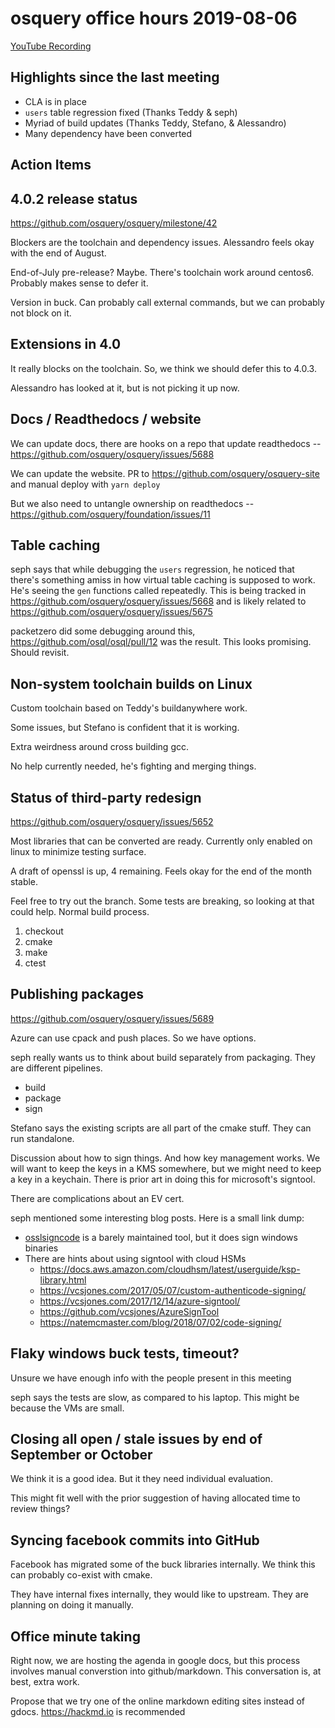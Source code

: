 # osquery office hours 2019-08-06

[YouTube Recording](https://www.youtube.com/watch?v=rTJ3ol_gANE&list=PLciHOL_J7IwpSUHLTNwMZFaQAcSRSTIkI&index=6&t=0s)

## Highlights since the last meeting

* CLA is in place
* `users` table regression fixed (Thanks Teddy & seph)
* Myriad of build updates (Thanks Teddy, Stefano, & Alessandro)
* Many dependency have been converted

## Action Items

## 4.0.2 release status

https://github.com/osquery/osquery/milestone/42

Blockers are the toolchain and dependency issues. Alessandro feels okay with the end of August.

End-of-July pre-release? Maybe. There's toolchain work around centos6. Probably makes sense to defer it.

Version in buck. Can probably call external commands, but we can probably not block on it.

## Extensions in 4.0

It really blocks on the toolchain. So, we think we should defer this to 4.0.3.

Alessandro has looked at it, but is not picking it up now.

## Docs / Readthedocs / website

We can update docs, there are hooks on a repo that update readthedocs -- https://github.com/osquery/osquery/issues/5688

We can update the website. PR to https://github.com/osquery/osquery-site  and manual deploy with `yarn deploy`

But we also need to untangle ownership on readthedocs -- https://github.com/osquery/foundation/issues/11

## Table caching

seph says that while debugging the `users` regression, he noticed that there's something amiss in how virtual table caching is supposed to work. He's seeing the `gen` functions called repeatedly. This is being tracked in https://github.com/osquery/osquery/issues/5668 and is likely related to https://github.com/osquery/osquery/issues/5675

packetzero did some debugging around this, https://github.com/osql/osql/pull/12 was the result. This looks promising. Should revisit.

## Non-system toolchain builds on Linux

Custom toolchain based on Teddy's buildanywhere work.

Some issues, but Stefano is confident that it is working.

Extra weirdness around cross building gcc. 

No help currently needed, he's fighting and merging things.

## Status of third-party redesign

https://github.com/osquery/osquery/issues/5652

Most libraries that can be converted are ready. Currently only enabled on linux to minimize testing surface.

A draft of openssl is up, 4 remaining. Feels okay for the end of the month stable.

Feel free to try out the branch. Some tests are breaking, so looking at that could help. Normal build process.
1. checkout
2. cmake
3. make
4. ctest

## Publishing packages

https://github.com/osquery/osquery/issues/5689

Azure can use cpack and push places. So we have options.

seph really wants us to think about build separately from packaging. They are different pipelines.
* build
* package
* sign

Stefano says the existing scripts are all part of the cmake stuff. They can run standalone. 

Discussion about how to sign things. And how key management works. We will want to keep the keys in a KMS somewhere, but we might
need to keep a key in a keychain. There is prior art in doing this for microsoft's signtool.

There are complications about an EV cert.

seph mentioned some interesting blog posts. Here is a small link dump:
* [osslsigncode](https://github.com/develar/osslsigncode) is a barely maintained tool, but it does sign windows binaries
* There are hints about using signtool with cloud HSMs
  - https://docs.aws.amazon.com/cloudhsm/latest/userguide/ksp-library.html
  - https://vcsjones.com/2017/05/07/custom-authenticode-signing/
  - https://vcsjones.com/2017/12/14/azure-signtool/
  - https://github.com/vcsjones/AzureSignTool
  - https://natemcmaster.com/blog/2018/07/02/code-signing/

## Flaky windows buck tests, timeout?

Unsure we have enough info with the people present in this meeting

seph says the tests are slow, as compared to his laptop. This might be because the VMs are small. 

## Closing all open / stale issues by end of September or October

We think it is a good idea. But it they need individual evaluation.

This might fit well with the prior suggestion of having allocated time to review things?

## Syncing facebook commits into GitHub

Facebook has migrated some of the buck libraries internally. We think this can probably co-exist with cmake.

They have internal fixes internally, they would like to upstream. They are planning on doing it manually.

## Office minute taking

Right now, we are hosting the agenda in google docs, but this process involves manual converstion into github/markdown. This conversation is, at best, extra work.

Propose that we try one of the online markdown editing sites instead of gdocs. https://hackmd.io is recommended


